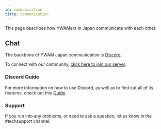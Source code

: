 ```yaml
---
id: communication
title: Communication
---
```


This page describes how YWAMers in Japan communicate with each other.

## Chat

The backbone of YWAM Japan communication is [Discord](https://www.discord.com/).

To connect with our community, [click here to join our server](https://discord.gg/QzqwUfBpUv/).

### Discord Guide

For more information on how to use Discord, as well as to find out all of its features, check out this [Guide](https://support.discord.com/hc/en-us/sections/360008206871-Discord-Basics).

### Support

If you run into any problems, or need to ask a question, let us know in the #techsupport channel.
